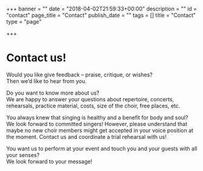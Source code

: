 +++
banner = ""
date = "2018-04-02T21:59:33+00:00"
description = ""
id = "contact"
page_title = "Contact"
publish_date = ""
tags = []
title = "Contact"
type = "page"

+++
# Contact us!

Would you like give feedback – praise, critique, or wishes?   
Then we’d like to hear from you.

Do you want to know more about us?   
We are happy to answer your questions about repertoire, concerts, rehearsals, practice material, costs, size of the choir, free places, etc.

You always knew that singing is healthy and a benefit for body and soul?   
We look forward to committed singers! However, please understand that maybe no new choir members might get accepted in your voice position at the moment. Contact us and coordinate a trial rehearsal with us!

You want us to perform at your event and touch you and your guests with all your senses?  
We look forward to your message!